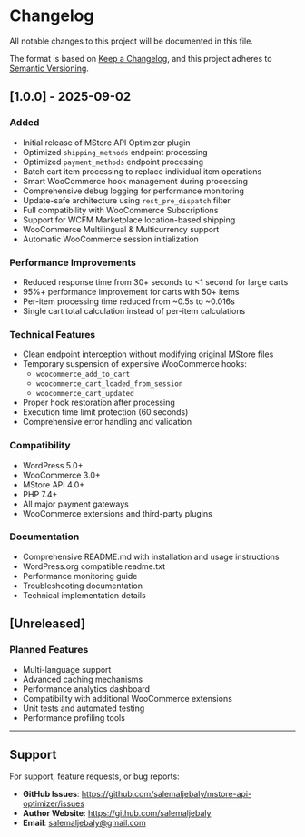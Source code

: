 # Changelog

All notable changes to this project will be documented in this file.

The format is based on [Keep a Changelog](https://keepachangelog.com/en/1.0.0/),
and this project adheres to [Semantic Versioning](https://semver.org/spec/v2.0.0.html).

## [1.0.0] - 2025-09-02

### Added
- Initial release of MStore API Optimizer plugin
- Optimized `shipping_methods` endpoint processing
- Optimized `payment_methods` endpoint processing
- Batch cart item processing to replace individual item operations
- Smart WooCommerce hook management during processing
- Comprehensive debug logging for performance monitoring
- Update-safe architecture using `rest_pre_dispatch` filter
- Full compatibility with WooCommerce Subscriptions
- Support for WCFM Marketplace location-based shipping
- WooCommerce Multilingual & Multicurrency support
- Automatic WooCommerce session initialization

### Performance Improvements
- Reduced response time from 30+ seconds to <1 second for large carts
- 95%+ performance improvement for carts with 50+ items
- Per-item processing time reduced from ~0.5s to ~0.016s
- Single cart total calculation instead of per-item calculations

### Technical Features
- Clean endpoint interception without modifying original MStore files
- Temporary suspension of expensive WooCommerce hooks:
  - `woocommerce_add_to_cart`
  - `woocommerce_cart_loaded_from_session`
  - `woocommerce_cart_updated`
- Proper hook restoration after processing
- Execution time limit protection (60 seconds)
- Comprehensive error handling and validation

### Compatibility
- WordPress 5.0+
- WooCommerce 3.0+
- MStore API 4.0+
- PHP 7.4+
- All major payment gateways
- WooCommerce extensions and third-party plugins

### Documentation
- Comprehensive README.md with installation and usage instructions
- WordPress.org compatible readme.txt
- Performance monitoring guide
- Troubleshooting documentation
- Technical implementation details

## [Unreleased]

### Planned Features
- Multi-language support
- Advanced caching mechanisms
- Performance analytics dashboard
- Compatibility with additional WooCommerce extensions
- Unit tests and automated testing
- Performance profiling tools

---

## Support

For support, feature requests, or bug reports:
- **GitHub Issues**: https://github.com/salemaljebaly/mstore-api-optimizer/issues
- **Author Website**: https://github.com/salemaljebaly
- **Email**: salemaljebaly@gmail.com